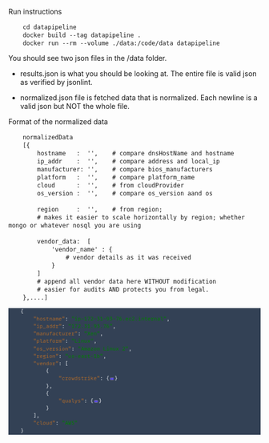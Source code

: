 Run instructions
```
    cd datapipeline
    docker build --tag datapipeline .
    docker run --rm --volume ./data:/code/data datapipeline

```
You should see two json files in the /data folder.

- results.json is what you should be looking at. The entire file is valid json as verified by jsonlint.

- normalized.json file is fetched data that is normalized. Each newline is a valid json but NOT the whole file.

Format of the normalized data    
```
    normalizedData
    [{
        hostname   :  '',    # compare dnsHostName and hostname
        ip_addr    :  '',    # compare address and local_ip
        manufacturer: '',    # compare bios_manufacturers
        platform   :  '',    # compare platform_name
        cloud      :  '',    # from cloudProvider
        os_version :  '',    # compare os_version aand os
       
        region     :  '',    # from region;
        # makes it easier to scale horizontally by region; whether mongo or whatever nosql you are using

        vendor_data:  [
            'vendor_name' : {
                # vendor details as it was received
            }
        ]
        # append all vendor data here WITHOUT modification
        # easier for audits AND protects you from legal.
    },....]
```

![compressedData](compressedData.png)